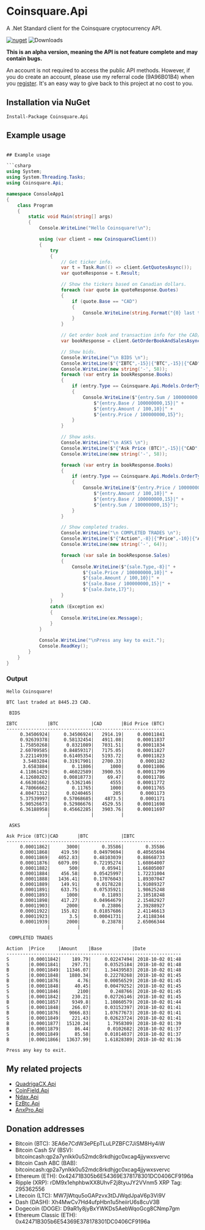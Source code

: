 ﻿# Coinsquare.Api
A .Net Standard client for the Coinsquare cryptocurrency API. 


[![nuget](https://img.shields.io/nuget/v/Coinsquare.Api.svg)](https://www.nuget.org/packages/Coinsquare.Api/)
![Downloads](https://img.shields.io/nuget/dt/Coinsquare.Api.svg)

**This is an alpha version, meaning the API is not feature complete and may contain bugs.**

An account is not required to access the public API methods. 
However, if you do create an account, please use my referral code (9A96B01B4) when you [register](https://coinsquare.io/register?r=9A96B01B4). 
It's an easy way to give back to this project at no cost to you.

## Installation via NuGet
```
Install-Package Coinsquare.Api
```

## Example usage

```csharp

## Example usage

```csharp
using System;
using System.Threading.Tasks;
using Coinsquare.Api;

namespace ConsoleApp1
{
    class Program
    {
        static void Main(string[] args)
        {
            Console.WriteLine("Hello Coinsquare!\n");

            using (var client = new CoinsquareClient())
            {
                try
                {
                    // Get ticker info.
                    var t = Task.Run(() => client.GetQuotesAsync());
                    var quoteResponse = t.Result;

                    // Show the tickers based on Canadian dollars.
                    foreach (var quote in quoteResponse.Quotes)
                    {
                        if (quote.Base == "CAD")
                        {
                            Console.WriteLine(string.Format("{0} last traded at {1} CAD.", quote.Ticker, quote.Last / 100));
                        }
                    }

                    // Get order book and transaction info for the CAD/BTC pair.
                    var bookResponse = client.GetOrderBookAndSalesAsync("CAD", "BTC").GetAwaiter().GetResult();

                    // Show bids.
                    Console.WriteLine("\n BIDS \n");
                    Console.WriteLine($"{"ΣBTC",-15}|{"BTC",-15}|{"CAD",-10}|{"Bid Price (BTC)",-15}");
                    Console.WriteLine(new string('-', 58));
                    foreach (var entry in bookResponse.Books)
                    {
                        if (entry.Type == Coinsquare.Api.Models.OrderType.B)
                        {
                            Console.WriteLine($"{entry.Sum / 100000000,15}|" +
                                $"{entry.Base / 100000000,15}|" +
                                $"{entry.Amount / 100,10}|" +
                                $"{entry.Price / 100000000,15}");
                        }
                    }

                    // Show asks.
                    Console.WriteLine("\n ASKS \n");
                    Console.WriteLine($"{"Ask Price (BTC)",-15}|{"CAD",-10}|{"BTC",-15}|{"ΣBTC",-15}");
                    Console.WriteLine(new string('-', 58));

                    foreach (var entry in bookResponse.Books)
                    {
                        if (entry.Type == Coinsquare.Api.Models.OrderType.S)
                        {
                            Console.WriteLine($"{entry.Price / 100000000,15}|" +
                                $"{entry.Amount / 100,10}|" +
                                $"{entry.Base / 100000000,15}|" +
                                $"{entry.Sum / 100000000,15}");
                        }
                    }

                    // Show completed trades.
                    Console.WriteLine("\n COMPLETED TRADES \n");
                    Console.WriteLine($"{"Action",-8}|{"Price",-10}|{"Amount",-10}|{"Base",-15}|{"Date",-17}");
                    Console.WriteLine(new string('-', 64));

                    foreach (var sale in bookResponse.Sales)
                    {
                        Console.WriteLine($"{sale.Type,-8}|" +
                            $"{sale.Price / 100000000,10}|" +
                            $"{sale.Amount / 100,10}|" +
                            $"{sale.Base / 100000000,15}|" +
                            $"{sale.Date,17}");
                    }
                }
                catch (Exception ex)
                {
                    Console.WriteLine(ex.Message);
                }
            }

            Console.WriteLine("\nPress any key to exit.");
            Console.ReadKey();
        }
    }
}
```

### Output
```
Hello Coinsquare!

BTC last traded at 8445.23 CAD.

 BIDS

ΣBTC           |BTC            |CAD       |Bid Price (BTC)
----------------------------------------------------------
     0.34506924|     0.34506924|   2914.19|     0.00011841
     0.92639378|     0.58132454|   4911.08|     0.00011837
     1.75850268|      0.8321089|   7031.51|     0.00011834
     2.60709585|     0.84859317|   7175.05|     0.00011827
     3.22114939|     0.61405354|   5193.72|     0.00011823
      3.5403284|     0.31917901|   2700.33|      0.0001182
      3.6583884|        0.11806|      1000|     0.00011806
     4.11861429|     0.46022589|   3900.55|     0.00011799
     4.12680202|     0.00818773|     69.47|     0.00011786
     4.66301662|      0.5362146|      4555|     0.00011772
     4.78066662|        0.11765|      1000|     0.00011765
     4.80471312|      0.0240465|       205|      0.0001173
     5.37539997|     0.57068685|    4873.5|      0.0001171
     5.90526673|     0.52986676|   4529.55|     0.00011698
     6.36188958|     0.45662285|   3903.76|     0.00011697
               |               |          |

 ASKS

Ask Price (BTC)|CAD       |BTC            |ΣBTC
----------------------------------------------------------
     0.00011862|      3000|        0.35586|        0.35586
     0.00011868|    419.59|     0.04979694|     0.40565694
     0.00011869|   4052.83|     0.48103039|     0.88668733
     0.00011876|   6079.09|     0.72195274|     1.60864007
     0.00011882|       500|        0.05941|     1.66805007
     0.00011884|    456.58|     0.05425997|     1.72231004
     0.00011888|   1436.41|     0.17076043|     1.89307047
     0.00011889|    149.91|      0.0178228|     1.91089327
     0.00011891|    633.75|     0.07535921|     1.98625248
     0.00011893|      1000|        0.11893|     2.10518248
     0.00011898|    417.27|     0.04964679|     2.15482927
     0.00011903|      2000|        0.23806|     2.39288927
     0.00011922|    155.82|     0.01857686|     2.41146613
     0.00011923|       3.5|     0.00041731|     2.41188344
     0.00011939|      2000|        0.23878|     2.65066344
               |          |               |

 COMPLETED TRADES

Action  |Price     |Amount    |Base           |Date
----------------------------------------------------------------
S       |0.00011842|    189.79|     0.02247494| 2018-10-02 01:48
S       |0.00011841|    297.71|     0.03525184| 2018-10-02 01:48
B       |0.00011849|  11346.07|     1.34439583| 2018-10-02 01:48
S       |0.00011848|   1880.34|     0.22278268| 2018-10-02 01:45
B       |0.00011876|      4.76|     0.00056529| 2018-10-02 01:45
S       |0.00011848|     40.45|     0.00479252| 2018-10-02 01:45
S       |0.00011846|      2100|       0.248766| 2018-10-02 01:45
S       |0.00011842|    230.21|     0.02726146| 2018-10-02 01:45
B       |0.00011857|    9349.8|     1.10860579| 2018-10-02 01:44
S       |0.00011848|    266.07|     0.03152397| 2018-10-02 01:41
B       |0.00011876|   9066.83|     1.07677673| 2018-10-02 01:41
S       |0.00011849|    221.43|     0.02623724| 2018-10-02 01:41
B       |0.00011877|  15120.24|      1.7958309| 2018-10-02 01:39
B       |0.00011879|     86.44|      0.0102682| 2018-10-02 01:37
S       |0.00011849|     85.58|     0.01014037| 2018-10-02 01:37
B       |0.00011866|  13637.99|     1.61828389| 2018-10-02 01:36

Press any key to exit.
```

## My related projects

* [QuadrigaCX.Api](https://github.com/RobJohnston/QuadrigaCX.Api)
* [CoinField.Api](https://github.com/RobJohnston/CoinField.Api)
* [Ndax.Api](https://github.com/RobJohnston/Ndax.Api)
* [EzBtc.Api](https://github.com/RobJohnston/EzBtc.Api)
* [AnxPro.Api](https://github.com/RobJohnston/AnxPro.Api)

## Donation addresses

* Bitcoin (BTC): 3EA6e7CdW3ePEpTLuLPZBFC7JiSM8Hy4iW 
* Bitcoin Cash SV (BSV):  bitcoincash:qp2a7ynlkk0u52mdc8rkdhjgc0xcag4jjywxsvervc
* Bitcoin Cash ABC (BAB): bitcoincash:qp2a7ynlkk0u52mdc8rkdhjgc0xcag4jjywxsvervc
* Ethereum (ETH): 0x42471B305b6E54369E378178301DC0406CF9196a
* Ripple (XRP): rDM9x1ehphbwXX8UhvF2j8tyuJY2VVnm5  XRP Tag: 295362556
* Litecoin (LTC):  MW7jWtqu5oGAPzvx3tDJWqdJpaV6p3Vi9V
* Dash (DASH):  Xh4MwCv7Hd4ufpHbn1u5heiirU6s8cuV3B
* Dogecoin (DOGE):  D9aR1y8jyBxYWKDs5AebWqoGcg8CNmp7gm
* Ethereum Classic (ETH): 0x42471B305b6E54369E378178301DC0406CF9196a
